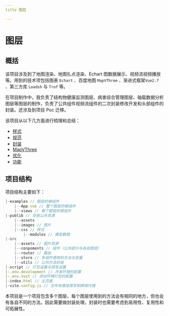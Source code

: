 ```yaml
---
title 图层

---
```


# 图层

## 概括

该项目涉及到了地图渲染、地图扎点渲染、Echart 图数据展示、视频流视频播放等。用到的技术项包括图表 `Echart` 、百度地图 `MapVThree` 、渐进式框架`Vue2.7` 、第三方库 `Loadsh` 与 `Truf` 等。

在项目制作中，我负责了结构物健康监测图层、病害综合管理图层、轴载数据分析图层等图层的制作，负责了公共组件视频流组件的二次封装修改开发和头部组件的封装。还涉及到项目 Poc 迁移。

该项目从以下几方面进行梳理和总结：

- [样式](/project/baidu/layer/样式.md)
- [规范](/project/baidu/layer/规范.md)
- [封装](/project/baidu/layer/封装.md)
- [MapVThree](/project/baidu/layer/MapVThree.md)
- [优化](/project/baidu/layer/优化.md)
- [功能](/project/baidu/layer/功能.md)

## 项目结构

项目结构主要如下：

```js
|-examples // 图层的根组件
	|--App.vue // 整个图层的根组件
	|--views // 每个图层的根组件
|-publib // 存放公共资源
	|--assets
  	|--images // 图片
    |--css // 样式
		|--modules // 模型数据
|-src
	|--assets // 图片资源
	|--conpoments // 组件（公共部分与各自图层）
	|--router // 路由
	|--store // 多组件使用的方法与变量
	|--utils // 公共方法封装
|-script // 打包设置与简写设置
|-.env.development // 开发环境的配置
|-.env.test // 测试环境打包的配置
|-index.html // 主页面
|-vite.config.js // 文件夹路径简写和跨域代理
```

本项目是一个项目包含多个图层，每个图层使用到的方法会有相同的地方，但也会有各自不同的方法。因此需要做封装处理，封装时也需要考虑到易用性、复用性和可拓展性。
